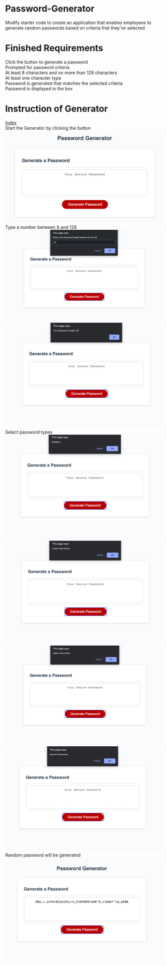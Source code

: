 # Password-Generator
Modify starter code to create an application that enables employees to generate random passwords based on criteria that they’ve selected

# Finished Requirements
Click the button to generate a password\
Prompted for password criteria\
At least 8 characters and no more than 128 characters\
At least one character type\
Password is generated that matches the selected criteria\
Password is displayed in the box

# Instruction of Generator
[Index](./index.html)\
Start the Generator by clicking the button\
![step1](./assets/screenshots/1.png)\
Type a number between 8 and 128\
![step2](./assets/screenshots/2.png)\
![step3](./assets/screenshots/3.png)\
Select password types\
![step4](./assets/screenshots/4.png)\
![step5](./assets/screenshots/5.png)\
![step6](./assets/screenshots/6.png)\
![step7](./assets/screenshots/7.png)\
Random password will be generated\
![step7](./assets/screenshots/8.png)

